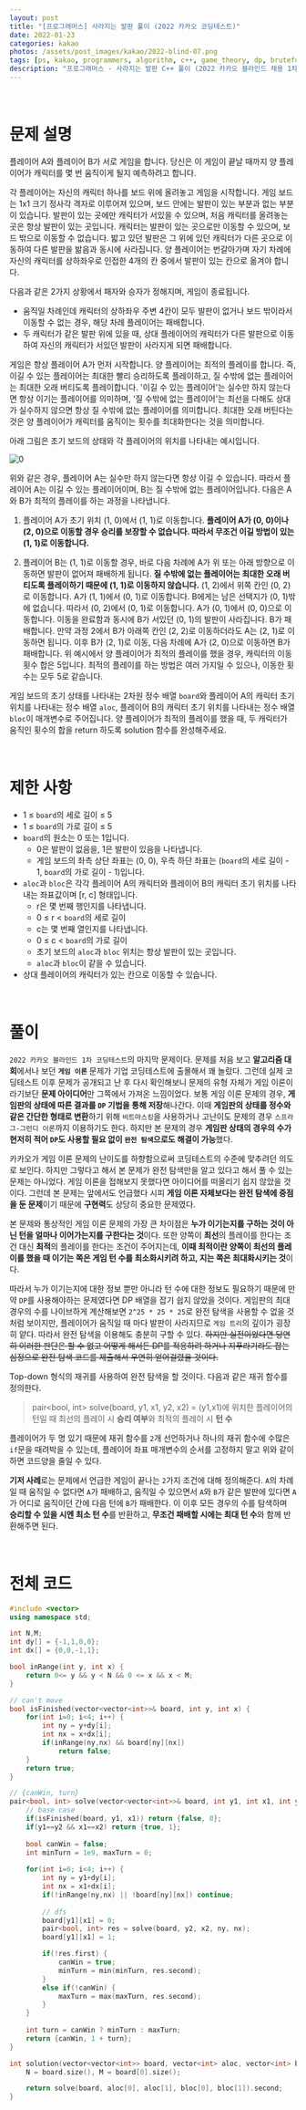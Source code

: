 ```yaml
---
layout: post
title: "[프로그래머스] 사라지는 발판 풀이 (2022 카카오 코딩테스트)"
date: 2022-01-23
categories: kakao
photos: /assets/post_images/kakao/2022-blind-07.png
tags: [ps, kakao, programmers, algorithm, c++, game_theory, dp, bruteforce, minimax]
description: "프로그래머스 - 사라지는 발판 C++ 풀이 (2022 카카오 블라인드 채용 1차 코딩테스트)"
---
```


<br>

# 문제 설명

플레이어 A와 플레이어 B가 서로 게임을 합니다. 당신은 이 게임이 끝날 때까지 양 플레이어가 캐릭터를 몇 번 움직이게 될지 예측하려고 합니다.

각 플레이어는 자신의 캐릭터 하나를 보드 위에 올려놓고 게임을 시작합니다. 게임 보드는 1x1 크기 정사각 격자로 이루어져 있으며, 보드 안에는 발판이 있는 부분과 없는 부분이 있습니다. 발판이 있는 곳에만 캐릭터가 서있을 수 있으며, 처음 캐릭터를 올려놓는 곳은 항상 발판이 있는 곳입니다. 캐릭터는 발판이 있는 곳으로만 이동할 수 있으며, 보드 밖으로 이동할 수 없습니다. 밟고 있던 발판은 그 위에 있던 캐릭터가 다른 곳으로 이동하여 다른 발판을 밞음과 동시에 사라집니다. 양 플레이어는 번갈아가며 자기 차례에 자신의 캐릭터를 상하좌우로 인접한 4개의 칸 중에서 발판이 있는 칸으로 옮겨야 합니다.

다음과 같은 2가지 상황에서 패자와 승자가 정해지며, 게임이 종료됩니다.

- 움직일 차례인데 캐릭터의 상하좌우 주변 4칸이 모두 발판이 없거나 보드 밖이라서 이동할 수 없는 경우, 해당 차례 플레이어는 패배합니다.
- 두 캐릭터가 같은 발판 위에 있을 때, 상대 플레이어의 캐릭터가 다른 발판으로 이동하여 자신의 캐릭터가 서있던 발판이 사라지게 되면 패배합니다.

게임은 항상 플레이어 A가 먼저 시작합니다. 양 플레이어는 최적의 플레이를 합니다. 즉, 이길 수 있는 플레이어는 최대한 빨리 승리하도록 플레이하고, 질 수밖에 없는 플레이어는 최대한 오래 버티도록 플레이합니다. '이길 수 있는 플레이어'는 실수만 하지 않는다면 항상 이기는 플레이어를 의미하며, '질 수밖에 없는 플레이어'는 최선을 다해도 상대가 실수하지 않으면 항상 질 수밖에 없는 플레이어를 의미합니다. 최대한 오래 버틴다는 것은 양 플레이어가 캐릭터를 움직이는 횟수를 최대화한다는 것을 의미합니다.

아래 그림은 초기 보드의 상태와 각 플레이어의 위치를 나타내는 예시입니다.

![0](https://grepp-programmers.s3.ap-northeast-2.amazonaws.com/files/production/f6c72518-3c10-467e-a2c4-ecbe418c1dd4/02_2022_%E1%84%80%E1%85%A9%E1%86%BC%E1%84%8E%E1%85%A2%E1%84%86%E1%85%AE%E1%86%AB%E1%84%8C%E1%85%A6_%E1%84%89%E1%85%A1%E1%84%85%E1%85%A1%E1%84%8C%E1%85%B5%E1%84%82%E1%85%B3%E1%86%AB%E1%84%87%E1%85%A1%E1%86%AF%E1%84%91%E1%85%A1%E1%86%AB_01.png)

위와 같은 경우, 플레이어 A는 실수만 하지 않는다면 항상 이길 수 있습니다. 따라서 플레이어 A는 이길 수 있는 플레이어이며, B는 질 수밖에 없는 플레이어입니다. 다음은 A와 B가 최적의 플레이를 하는 과정을 나타냅니다.

1. 플레이어 A가 초기 위치 (1, 0)에서 (1, 1)로 이동합니다. **플레이어 A가 (0, 0)이나 (2, 0)으로 이동할 경우 승리를 보장할 수 없습니다. 따라서 무조건 이길 방법이 있는 (1, 1)로 이동합니다.**

2. 플레이어 B는 (1, 1)로 이동할 경우, 바로 다음 차례에 A가 위 또는 아래 방향으로 이동하면 발판이 없어져 패배하게 됩니다. **질 수밖에 없는 플레이어는 최대한 오래 버티도록 플레이하기 때문에 (1, 1)로 이동하지 않습니다.** (1, 2)에서 위쪽 칸인 (0, 2)로 이동합니다.
A가 (1, 1)에서 (0, 1)로 이동합니다.
B에게는 남은 선택지가 (0, 1)밖에 없습니다. 따라서 (0, 2)에서 (0, 1)로 이동합니다.
A가 (0, 1)에서 (0, 0)으로 이동합니다. 이동을 완료함과 동시에 B가 서있던 (0, 1)의 발판이 사라집니다. B가 패배합니다.
만약 과정 2에서 B가 아래쪽 칸인 (2, 2)로 이동하더라도 A는 (2, 1)로 이동하면 됩니다. 이후 B가 (2, 1)로 이동, 다음 차례에 A가 (2, 0)으로 이동하면 B가 패배합니다.
위 예시에서 양 플레이어가 최적의 플레이를 했을 경우, 캐릭터의 이동 횟수 합은 5입니다. 최적의 플레이를 하는 방법은 여러 가지일 수 있으나, 이동한 횟수는 모두 5로 같습니다.

게임 보드의 초기 상태를 나타내는 2차원 정수 배열 `board`와 플레이어 A의 캐릭터 초기 위치를 나타내는 정수 배열 `aloc`, 플레이어 B의 캐릭터 초기 위치를 나타내는 정수 배열 `bloc`이 매개변수로 주어집니다. 양 플레이어가 최적의 플레이를 했을 때, 두 캐릭터가 움직인 횟수의 합을 return 하도록 solution 함수를 완성해주세요.

<br>

# 제한 사항

- 1 ≤ `board`의 세로 길이 ≤ 5
- 1 ≤ `board`의 가로 길이 ≤ 5
- `board`의 원소는 0 또는 1입니다.
    - 0은 발판이 없음을, 1은 발판이 있음을 나타냅니다.
    - 게임 보드의 좌측 상단 좌표는 (0, 0), 우측 하단 좌표는 (`board`의 세로 길이 - 1, `board`의 가로 길이 - 1)입니다.
- `aloc`과 `bloc`은 각각 플레이어 A의 캐릭터와 플레이어 B의 캐릭터 초기 위치를 나타내는 좌표값이며 [r, c] 형태입니다.
    - r은 몇 번째 행인지를 나타냅니다.
    - 0 ≤ r < `board`의 세로 길이
    - c는 몇 번째 열인지를 나타냅니다.
    - 0 ≤ c < `board`의 가로 길이
    - 초기 보드의 `aloc`과 `bloc` 위치는 항상 발판이 있는 곳입니다.
    - `aloc`과 `bloc`이 같을 수 있습니다.
- 상대 플레이어의 캐릭터가 있는 칸으로 이동할 수 있습니다.

<br>

# 풀이

`2022 카카오 블라인드 1차 코딩테스트`의 마지막 문제이다. 문제를 처음 보고 **알고리즘 대회**에서나 보던 **`게임 이론`** 문제가 기업 코딩테스트에 출몰해서 꽤 놀랐다. 그런데 실제 코딩테스트 이후 문제가 공개되고 난 후 다시 확인해보니 문제의 유형 자체가 게임 이론이라기보단 **문제 아이디어**만 그쪽에서 가져온 느낌이었다. 보통 게임 이론 문제의 경우, **게임판의 상태에 따른 결과를 `DP` 기법을 통해 저장**해나간다. 이때 **게임판의 상태를 정수와 같은 간단한 형태로 변환**하기 위해 `비트마스킹`을 사용하거나 고난이도 문제의 경우 `스프라그-그런디 이론`까지 이용하기도 한다. 하지만 본 문제의 경우 **게임판 상태의 경우의 수가 현저히 적어 `DP`도 사용할 필요 없이 `완전 탐색`으로도 해결이 가능**했다.

카카오가 게임 이론 문제의 난이도를 하향함으로써 코딩테스트의 수준에 맞추려던 의도로 보인다. 하지만 그렇다고 해서 본 문제가 완전 탐색만을 알고 있다고 해서 풀 수 있는 문제는 아니었다. 게임 이론을 접해보지 못했다면 아이디어를 떠올리기 쉽지 않았을 것이다. 그런데 본 문제는 앞에서도 언급했다 시피 **게임 이론 자체보다는 완전 탐색에 중점을 둔 문제**이기 때문에 **구현력**도 상당히 중요한 문제였다.

본 문제와 통상적인 게임 이론 문제의 가장 큰 차이점은 **누가 이기는지를 구하는 것이 아닌 턴을 얼마나 이어가는지를 구한다는 것**이다. 또한 양쪽이 **최선**의 플레이를 한다는 조건 대신 **최적**의 플레이를 한다는 조건이 주어지는데, **이때 최적이란 양쪽이 최선의 플레이를 했을 때 이기는 쪽은 게임 턴 수를 최소화시키려 하고, 지는 쪽은 최대화시키는 것**이다.

따라서 누가 이기는지에 대한 정보 뿐만 아니라 턴 수에 대한 정보도 필요하기 때문에 만약 `DP`를 사용해야하는 문제였다면 DP 배열을 잡기 쉽지 않았을 것이다. 게임판의 최대 경우의 수를 나이브하게 계산해보면 `2^25 * 25 * 25`로 완전 탐색을 사용할 수 없을 것처럼 보이지만, 플레이어가 움직일 때 마다 발판이 사라지므로 `게임 트리`의 깊이가 굉장히 얕다. 따라서 완전 탐색을 이용해도 충분히 구할 수 있다. ~~하지만 실전이었다면 당연히 이러한 판단은 할 수 없고 어떻게 해서든 DP를 적용하려 하거나 지푸라기라도 잡는 심정으로 완전 탐색 코드를 제출해서 우연히 얻어걸렸을 것이다.~~

Top-down 형식의 재귀를 사용하여 완전 탐색을 할 것이다. 다음과 같은 재귀 함수를 정의한다.

> pair<bool, int> solve(board, y1, x1, y2, x2) = (y1,x1)에 위치한 플레이어의 턴일 때 최선의 플레이 시 **승리 여부**<bool>와 최적의 플레이 시 **턴 수**<int>

플레이어가 두 명 있기 때문에 재귀 함수를 `2`개 선언하거나 하나의 재귀 함수에 수많은 `if`문을 때려박을 수 있는데, 플레이어 좌표 매개변수의 순서를 고정하지 말고 위와 같이 하면 코드양을 줄일 수 있다.

**기저 사례**로는 문제에서 언급한 게임이 끝나는 `2`가지 조건에 대해 정의해준다. `A`의 차례일 때 움직일 수 없다면 `A`가 패배하고, 움직일 수 있으면서 `A`와 `B`가 같은 발판에 있다면 `A`가 어디로 움직이던 간에 다음 턴에 `B`가 패배한다. 이 이후 모든 경우의 수를 탐색하며 **승리할 수 있을 시엔 최소 턴 수**를 반환하고, **무조건 패배할 시에는 최대 턴 수**와 함께 반환해주면 된다.

<br>

# 전체 코드

```c++
#include <vector>
using namespace std;

int N,M;
int dy[] = {-1,1,0,0};
int dx[] = {0,0,-1,1};

bool inRange(int y, int x) {
    return 0<= y && y < N && 0 <= x && x < M;
}

// can't move
bool isFinished(vector<vector<int>>& board, int y, int x) {
    for(int i=0; i<4; i++) {
        int ny = y+dy[i];
        int nx = x+dx[i];
        if(inRange(ny,nx) && board[ny][nx])
            return false;
    }
    return true;
}

// {canWin, turn}
pair<bool, int> solve(vector<vector<int>>& board, int y1, int x1, int y2, int x2) {
    // base case
    if(isFinished(board, y1, x1)) return {false, 0};
    if(y1==y2 && x1==x2) return {true, 1};
    
    bool canWin = false;
    int minTurn = 1e9, maxTurn = 0;
    
    for(int i=0; i<4; i++) {
        int ny = y1+dy[i];
        int nx = x1+dx[i];
        if(!inRange(ny,nx) || !board[ny][nx]) continue;
        
        // dfs
        board[y1][x1] = 0;
        pair<bool, int> res = solve(board, y2, x2, ny, nx);
        board[y1][x1] = 1;

        if(!res.first) {
            canWin = true;
            minTurn = min(minTurn, res.second);
        }
        else if(!canWin) {
            maxTurn = max(maxTurn, res.second);
        }
    }
    
    int turn = canWin ? minTurn : maxTurn;
    return {canWin, 1 + turn};
}

int solution(vector<vector<int>> board, vector<int> aloc, vector<int> bloc) {
    N = board.size(), M = board[0].size();

    return solve(board, aloc[0], aloc[1], bloc[0], bloc[1]).second;
}
```



